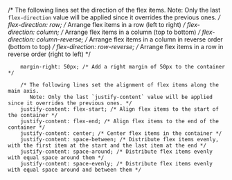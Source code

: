 /* The following lines set the direction of the flex items. 
           Note: Only the last `flex-direction` value will be applied since it overrides the previous ones. */
        flex-direction: row; /* Arrange flex items in a row (left to right) */
        flex-direction: column; /* Arrange flex items in a column (top to bottom) */
        flex-direction: column-reverse; /* Arrange flex items in a column in reverse order (bottom to top) */
        flex-direction: row-reverse; /* Arrange flex items in a row in reverse order (right to left) */
        
        margin-right: 50px; /* Add a right margin of 50px to the container */

        /* The following lines set the alignment of flex items along the main axis.
           Note: Only the last `justify-content` value will be applied since it overrides the previous ones. */
        justify-content: flex-start; /* Align flex items to the start of the container */
        justify-content: flex-end; /* Align flex items to the end of the container */
        justify-content: center; /* Center flex items in the container */
        justify-content: space-between; /* Distribute flex items evenly, with the first item at the start and the last item at the end */
        justify-content: space-around; /* Distribute flex items evenly with equal space around them */
        justify-content: space-evenly; /* Distribute flex items evenly with equal space around and between them */
